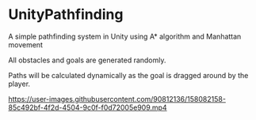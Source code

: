 # UnityPathfinding
A simple pathfinding system in Unity using A* algorithm and Manhattan movement

All obstacles and goals are generated randomly. 

Paths will be calculated dynamically as the goal is dragged around by the player.


https://user-images.githubusercontent.com/90812136/158082158-85c492bf-4f2d-4504-9c0f-f0d72005e909.mp4

